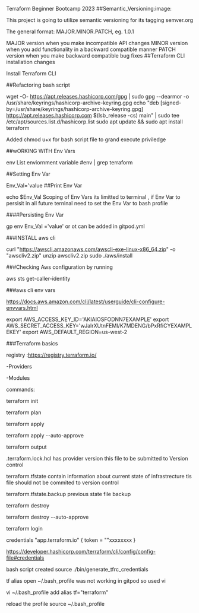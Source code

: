 Terraform Beginner Bootcamp 2023
##Semantic_Versioning:image:

This project is going to utilize semantic versioning for its tagging semver.org

The general format: MAJOR.MINOR.PATCH, eg. 1.0.1

MAJOR version when you make incompatible API changes
MINOR version when you add functionality in a backward compatible manner
PATCH version when you make backward compatible bug fixes
##Terraform CLI installation changes

Install Terraform CLI

##Refactoring bash script

wget -O- https://apt.releases.hashicorp.com/gpg | sudo gpg --dearmor -o /usr/share/keyrings/hashicorp-archive-keyring.gpg echo "deb [signed-by=/usr/share/keyrings/hashicorp-archive-keyring.gpg] https://apt.releases.hashicorp.com $(lsb_release -cs) main" | sudo tee /etc/apt/sources.list.d/hashicorp.list sudo apt update && sudo apt install terraform

Added chmod u+x for bash script file to grand execute priviledge

##wORKING WITH Env Vars

env List enviornment variable
#env | grep terraform

##Setting Env Var

Env_Val='value
##Print Env Var

echo $Env_Val
Scoping of Env Vars
its limitted to terminal , if Env Var to persisit in all future terninal need to set the Env Var to bash profile

####Persisting Env Var

gp env Env_Val ='value'
or ot can be added in gitpod.yml

###INSTALL aws cli

curl "https://awscli.amazonaws.com/awscli-exe-linux-x86_64.zip" -o "awscliv2.zip" unzip awscliv2.zip sudo ./aws/install

###Checking Aws configuration by running

aws sts get-caller-identity

###aws cli env vars

https://docs.aws.amazon.com/cli/latest/userguide/cli-configure-envvars.html

export AWS_ACCESS_KEY_ID='AKIAIOSFODNN7EXAMPLE' export AWS_SECRET_ACCESS_KEY='wJalrXUtnFEMI/K7MDENG/bPxRfiCYEXAMPLEKEY' export AWS_DEFAULT_REGION=us-west-2

###Terraform basics

registry :https://registry.terraform.io/

-Providers

-Modules

commands:

terraform init

terraform plan

terraform apply 

terraform apply --auto-approve

terraform output

.terraform.lock.hcl has provider version this file to be submitted to Version control

terraform.tfstate contain information about current state of infrastrecture tis file should not be commited to version control

terraform.tfstate.backup previous state file backup

terraform destroy

terraform destroy --auto-approve

terraform login

credentials "app.terraform.io" { token = ""xxxxxxxx }

https://developer.hashicorp.com/terraform/cli/config/config-file#credentials

bash script created source ./bin/generate_tfrc_credentials

tf alias
open ~/.bash_profile was not working in gitpod so used vi

vi ~/.bash_profile add alias tf="terraform"

reload the profile source ~/.bash_profile
